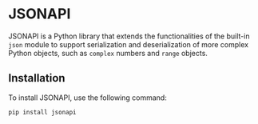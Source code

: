 # JSONAPI

JSONAPI is a Python library that extends the functionalities of the built-in `json` module to support serialization and deserialization of more complex Python objects, such as `complex` numbers and `range` objects.

## Installation

To install JSONAPI, use the following command:

```bash
pip install jsonapi

